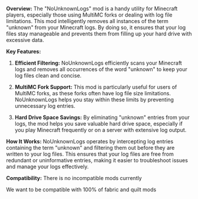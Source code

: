 **Overview:**
The "NoUnknownLogs" mod is a handy utility for Minecraft players, especially those using MultiMC forks or dealing with log file limitations. This mod intelligently removes all instances of the term "unknown" from your Minecraft logs. By doing so, it ensures that your log files stay manageable and prevents them from filling up your hard drive with excessive data.

**Key Features:**

1. **Efficient Filtering:** NoUnknownLogs efficiently scans your Minecraft logs and removes all occurrences of the word "unknown" to keep your log files clean and concise.

2. **MultiMC Fork Support:** This mod is particularly useful for users of MultiMC forks, as these forks often have log file size limitations. NoUnknownLogs helps you stay within these limits by preventing unnecessary log entries.

3. **Hard Drive Space Savings:** By eliminating "unknown" entries from your logs, the mod helps you save valuable hard drive space, especially if you play Minecraft frequently or on a server with extensive log output.

**How It Works:**
NoUnknownLogs operates by intercepting log entries containing the term "unknown" and filtering them out before they are written to your log files. This ensures that your log files are free from redundant or uninformative entries, making it easier to troubleshoot issues and manage your logs effectively.

**Compatibility:**
There is no incompatible mods currently

We want to be compatible with 100% of fabric and quilt mods
